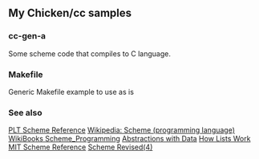 My Chicken/cc samples
---------------------

### cc-gen-a 
Some scheme code that compiles to C language.

### Makefile
Generic Makefile example to use as is

### See also
[PLT Scheme Reference](http://download.plt-scheme.org/doc/html/reference/pairs.html)
[Wikipedia: Scheme (programming language)](http://en.wikipedia.org/wiki/Scheme_(programming_language))
[WikiBooks Scheme_Programming](http://en.wikibooks.org/wiki/Scheme_Programming)
[Abstractions with Data](http://en.wikibooks.org/wiki/Scheme_Programming/Abstractions_with_Data)
[How Lists Work](http://www.soe.ucsc.edu/classes/cmps112/Spring03/languages/scheme/SchemeTutorialB.html)
[MIT Scheme Reference](http://www.cse.iitb.ac.in/~as/mit-scheme/scheme.html)
[Scheme Revised(4)](http://www.cs.cmu.edu/afs/cs/project/ai-repository/ai/html/r4rs/r4rs_toc.html)
